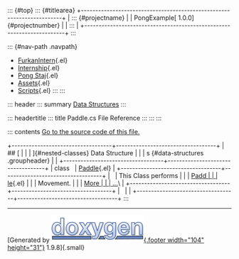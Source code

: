 ::: {#top}
::: {#titlearea}
+-----------------------------------------------------------------------+
| ::: {#projectname}                                                    |
| PongExample[ 1.0.0]{#projectnumber}                                   |
| :::                                                                   |
+-----------------------------------------------------------------------+
:::

::: {#nav-path .navpath}
-   [FurkanIntern](dir_1dcde7ea5adb4470e937f2f1c0036389.html){.el}
-   [Internship](dir_db18fc5b59b71647f21f3d49fd35b7b1.html){.el}
-   [Pong Staj](dir_7f2202f332a95df5c6e50699b596c7b9.html){.el}
-   [Assets](dir_b7568e80c0eb65df54ebd3d006b23e5e.html){.el}
-   [Scripts](dir_97d71e10d40891aefe860af68a8d9ea5.html){.el}
:::
:::

::: header
::: summary
[Data Structures](#nested-classes)
:::

::: headertitle
::: title
Paddle.cs File Reference
:::
:::
:::

::: contents
[Go to the source code of this file.](_paddle_8cs_source.html)

+-----------------------------------+-----------------------------------+
| ## [                              |                                   |
| ]{#nested-classes} Data Structure |                                   |
| s {#data-structures .groupheader} |                                   |
+-----------------------------------+-----------------------------------+
| class                             | [Paddle](class_paddle.html){.el}  |
+-----------------------------------+-----------------------------------+
|                                   | This Class performs               |
|                                   | [Padd                             |
|                                   | le](class_paddle.html "This Class |
|                                   |  performs Paddle Movement."){.el} |
|                                   | Movement.                         |
|                                   | [More                             |
|                                   | \...](class_paddle.html#details)\ |
+-----------------------------------+-----------------------------------+
|                                   |                                   |
+-----------------------------------+-----------------------------------+
:::

------------------------------------------------------------------------

[Generated by [![doxygen](doxygen.svg){.footer width="104"
height="31"}](https://www.doxygen.org/index.html) 1.9.8]{.small}
